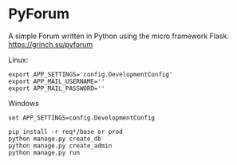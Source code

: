 # PyForum

A simple Forum written in Python using the micro framework Flask. https://grinch.su/pyforum

Linux:

```
export APP_SETTINGS='config.DevelopmentConfig'
export APP_MAIL_USERNAME=''
export APP_MAIL_PASSWORD=''
```
Windows

```
set APP_SETTINGS=config.DevelopmentConfig
```

```
pip install -r req*/base or prod
python manage.py create_db
python manage.py create_admin
python manage.py run
```